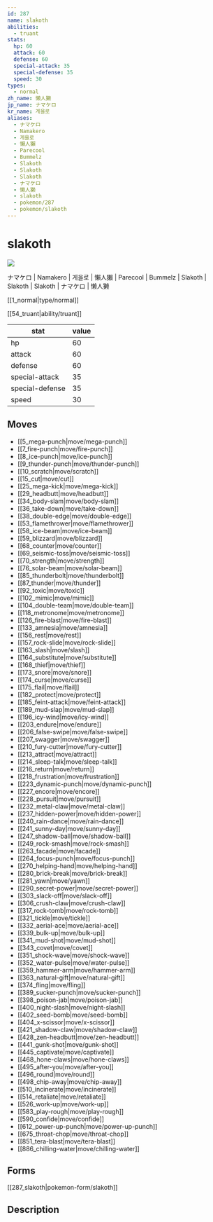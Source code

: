 ```yaml
---
id: 287
name: slakoth
abilities:
  - truant
stats:
  hp: 60
  attack: 60
  defense: 60
  special-attack: 35
  special-defense: 35
  speed: 30
types:
  - normal
zh_name: 懒人獭
jp_name: ナマケロ
kr_name: 게을로
aliases:
  - ナマケロ
  - Namakero
  - 게을로
  - 懶人獺
  - Parecool
  - Bummelz
  - Slakoth
  - Slakoth
  - Slakoth
  - ナマケロ
  - 懒人獭
  - slakoth
  - pokemon/287
  - pokemon/slakoth
---
```

# slakoth

![](https://raw.githubusercontent.com/PokeAPI/sprites/master/sprites/pokemon/287.png)

ナマケロ | Namakero | 게을로 | 懶人獺 | Parecool | Bummelz | Slakoth | Slakoth | Slakoth | ナマケロ | 懒人獭

[[1_normal|type/normal]]

[[54_truant|ability/truant]]

|stat|value|
|---|---|
|hp|60|
|attack|60|
|defense|60|
|special-attack|35|
|special-defense|35|
|speed|30|


## Moves

- [[5_mega-punch|move/mega-punch]]
- [[7_fire-punch|move/fire-punch]]
- [[8_ice-punch|move/ice-punch]]
- [[9_thunder-punch|move/thunder-punch]]
- [[10_scratch|move/scratch]]
- [[15_cut|move/cut]]
- [[25_mega-kick|move/mega-kick]]
- [[29_headbutt|move/headbutt]]
- [[34_body-slam|move/body-slam]]
- [[36_take-down|move/take-down]]
- [[38_double-edge|move/double-edge]]
- [[53_flamethrower|move/flamethrower]]
- [[58_ice-beam|move/ice-beam]]
- [[59_blizzard|move/blizzard]]
- [[68_counter|move/counter]]
- [[69_seismic-toss|move/seismic-toss]]
- [[70_strength|move/strength]]
- [[76_solar-beam|move/solar-beam]]
- [[85_thunderbolt|move/thunderbolt]]
- [[87_thunder|move/thunder]]
- [[92_toxic|move/toxic]]
- [[102_mimic|move/mimic]]
- [[104_double-team|move/double-team]]
- [[118_metronome|move/metronome]]
- [[126_fire-blast|move/fire-blast]]
- [[133_amnesia|move/amnesia]]
- [[156_rest|move/rest]]
- [[157_rock-slide|move/rock-slide]]
- [[163_slash|move/slash]]
- [[164_substitute|move/substitute]]
- [[168_thief|move/thief]]
- [[173_snore|move/snore]]
- [[174_curse|move/curse]]
- [[175_flail|move/flail]]
- [[182_protect|move/protect]]
- [[185_feint-attack|move/feint-attack]]
- [[189_mud-slap|move/mud-slap]]
- [[196_icy-wind|move/icy-wind]]
- [[203_endure|move/endure]]
- [[206_false-swipe|move/false-swipe]]
- [[207_swagger|move/swagger]]
- [[210_fury-cutter|move/fury-cutter]]
- [[213_attract|move/attract]]
- [[214_sleep-talk|move/sleep-talk]]
- [[216_return|move/return]]
- [[218_frustration|move/frustration]]
- [[223_dynamic-punch|move/dynamic-punch]]
- [[227_encore|move/encore]]
- [[228_pursuit|move/pursuit]]
- [[232_metal-claw|move/metal-claw]]
- [[237_hidden-power|move/hidden-power]]
- [[240_rain-dance|move/rain-dance]]
- [[241_sunny-day|move/sunny-day]]
- [[247_shadow-ball|move/shadow-ball]]
- [[249_rock-smash|move/rock-smash]]
- [[263_facade|move/facade]]
- [[264_focus-punch|move/focus-punch]]
- [[270_helping-hand|move/helping-hand]]
- [[280_brick-break|move/brick-break]]
- [[281_yawn|move/yawn]]
- [[290_secret-power|move/secret-power]]
- [[303_slack-off|move/slack-off]]
- [[306_crush-claw|move/crush-claw]]
- [[317_rock-tomb|move/rock-tomb]]
- [[321_tickle|move/tickle]]
- [[332_aerial-ace|move/aerial-ace]]
- [[339_bulk-up|move/bulk-up]]
- [[341_mud-shot|move/mud-shot]]
- [[343_covet|move/covet]]
- [[351_shock-wave|move/shock-wave]]
- [[352_water-pulse|move/water-pulse]]
- [[359_hammer-arm|move/hammer-arm]]
- [[363_natural-gift|move/natural-gift]]
- [[374_fling|move/fling]]
- [[389_sucker-punch|move/sucker-punch]]
- [[398_poison-jab|move/poison-jab]]
- [[400_night-slash|move/night-slash]]
- [[402_seed-bomb|move/seed-bomb]]
- [[404_x-scissor|move/x-scissor]]
- [[421_shadow-claw|move/shadow-claw]]
- [[428_zen-headbutt|move/zen-headbutt]]
- [[441_gunk-shot|move/gunk-shot]]
- [[445_captivate|move/captivate]]
- [[468_hone-claws|move/hone-claws]]
- [[495_after-you|move/after-you]]
- [[496_round|move/round]]
- [[498_chip-away|move/chip-away]]
- [[510_incinerate|move/incinerate]]
- [[514_retaliate|move/retaliate]]
- [[526_work-up|move/work-up]]
- [[583_play-rough|move/play-rough]]
- [[590_confide|move/confide]]
- [[612_power-up-punch|move/power-up-punch]]
- [[675_throat-chop|move/throat-chop]]
- [[851_tera-blast|move/tera-blast]]
- [[886_chilling-water|move/chilling-water]]

## Forms



[[287_slakoth|pokemon-form/slakoth]]

## Description



